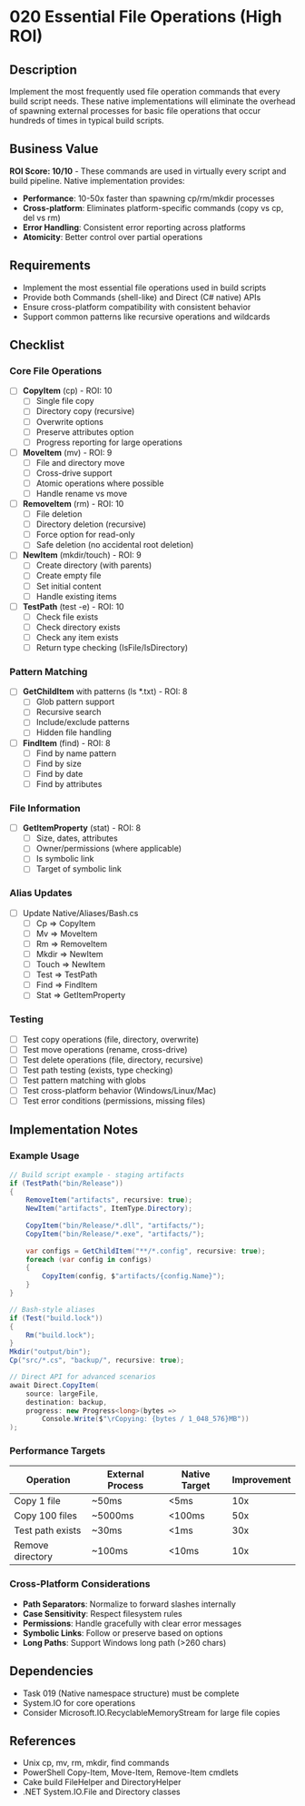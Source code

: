 # 020 Essential File Operations (High ROI)

## Description

Implement the most frequently used file operation commands that every build script needs. These native implementations will eliminate the overhead of spawning external processes for basic file operations that occur hundreds of times in typical build scripts.

## Business Value

**ROI Score: 10/10** - These commands are used in virtually every script and build pipeline. Native implementation provides:
- **Performance**: 10-50x faster than spawning cp/rm/mkdir processes
- **Cross-platform**: Eliminates platform-specific commands (copy vs cp, del vs rm)
- **Error Handling**: Consistent error reporting across platforms
- **Atomicity**: Better control over partial operations

## Requirements

- Implement the most essential file operations used in build scripts
- Provide both Commands (shell-like) and Direct (C# native) APIs
- Ensure cross-platform compatibility with consistent behavior
- Support common patterns like recursive operations and wildcards

## Checklist

### Core File Operations
- [ ] **CopyItem** (cp) - ROI: 10
  - [ ] Single file copy
  - [ ] Directory copy (recursive)
  - [ ] Overwrite options
  - [ ] Preserve attributes option
  - [ ] Progress reporting for large operations

- [ ] **MoveItem** (mv) - ROI: 9
  - [ ] File and directory move
  - [ ] Cross-drive support
  - [ ] Atomic operations where possible
  - [ ] Handle rename vs move

- [ ] **RemoveItem** (rm) - ROI: 10
  - [ ] File deletion
  - [ ] Directory deletion (recursive)
  - [ ] Force option for read-only
  - [ ] Safe deletion (no accidental root deletion)

- [ ] **NewItem** (mkdir/touch) - ROI: 9
  - [ ] Create directory (with parents)
  - [ ] Create empty file
  - [ ] Set initial content
  - [ ] Handle existing items

- [ ] **TestPath** (test -e) - ROI: 10
  - [ ] Check file exists
  - [ ] Check directory exists
  - [ ] Check any item exists
  - [ ] Return type checking (IsFile/IsDirectory)

### Pattern Matching
- [ ] **GetChildItem** with patterns (ls *.txt) - ROI: 8
  - [ ] Glob pattern support
  - [ ] Recursive search
  - [ ] Include/exclude patterns
  - [ ] Hidden file handling

- [ ] **FindItem** (find) - ROI: 8
  - [ ] Find by name pattern
  - [ ] Find by size
  - [ ] Find by date
  - [ ] Find by attributes

### File Information
- [ ] **GetItemProperty** (stat) - ROI: 8
  - [ ] Size, dates, attributes
  - [ ] Owner/permissions (where applicable)
  - [ ] Is symbolic link
  - [ ] Target of symbolic link

### Alias Updates
- [ ] Update Native/Aliases/Bash.cs
  - [ ] Cp => CopyItem
  - [ ] Mv => MoveItem
  - [ ] Rm => RemoveItem
  - [ ] Mkdir => NewItem
  - [ ] Touch => NewItem
  - [ ] Test => TestPath
  - [ ] Find => FindItem
  - [ ] Stat => GetItemProperty

### Testing
- [ ] Test copy operations (file, directory, overwrite)
- [ ] Test move operations (rename, cross-drive)
- [ ] Test delete operations (file, directory, recursive)
- [ ] Test path testing (exists, type checking)
- [ ] Test pattern matching with globs
- [ ] Test cross-platform behavior (Windows/Linux/Mac)
- [ ] Test error conditions (permissions, missing files)

## Implementation Notes

### Example Usage

```csharp
// Build script example - staging artifacts
if (TestPath("bin/Release"))
{
    RemoveItem("artifacts", recursive: true);
    NewItem("artifacts", ItemType.Directory);
    
    CopyItem("bin/Release/*.dll", "artifacts/");
    CopyItem("bin/Release/*.exe", "artifacts/");
    
    var configs = GetChildItem("**/*.config", recursive: true);
    foreach (var config in configs)
    {
        CopyItem(config, $"artifacts/{config.Name}");
    }
}

// Bash-style aliases
if (Test("build.lock"))
{
    Rm("build.lock");
}
Mkdir("output/bin");
Cp("src/*.cs", "backup/", recursive: true);

// Direct API for advanced scenarios
await Direct.CopyItem(
    source: largeFile,
    destination: backup,
    progress: new Progress<long>(bytes => 
        Console.Write($"\rCopying: {bytes / 1_048_576}MB"))
);
```

### Performance Targets

| Operation | External Process | Native Target | Improvement |
|-----------|-----------------|---------------|-------------|
| Copy 1 file | ~50ms | <5ms | 10x |
| Copy 100 files | ~5000ms | <100ms | 50x |
| Test path exists | ~30ms | <1ms | 30x |
| Remove directory | ~100ms | <10ms | 10x |

### Cross-Platform Considerations

- **Path Separators**: Normalize to forward slashes internally
- **Case Sensitivity**: Respect filesystem rules
- **Permissions**: Handle gracefully with clear error messages
- **Symbolic Links**: Follow or preserve based on options
- **Long Paths**: Support Windows long path (>260 chars)

## Dependencies

- Task 019 (Native namespace structure) must be complete
- System.IO for core operations
- Consider Microsoft.IO.RecyclableMemoryStream for large file copies

## References

- Unix cp, mv, rm, mkdir, find commands
- PowerShell Copy-Item, Move-Item, Remove-Item cmdlets
- Cake build FileHelper and DirectoryHelper
- .NET System.IO.File and Directory classes